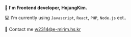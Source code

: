 **👋 I'm Frontend developer, HojungKim.**

💻 I'm currently using `Javascript`, `React`, `PHP`, `Node.js` ect..

📮 Contact me w2314@e-mirim.hs.kr </br>
